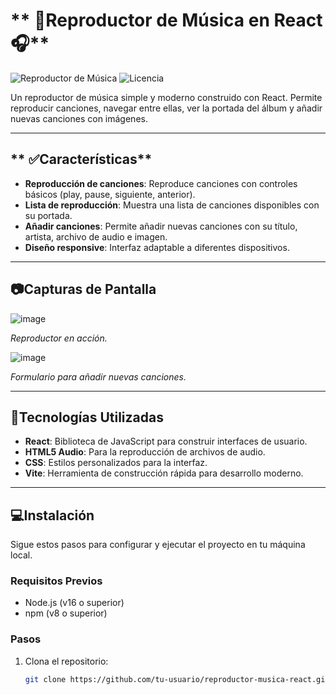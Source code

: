 # ** 🎵Reproductor de Música en React🎧**

![Reproductor de Música](https://img.shields.io/badge/React-18-blue) ![Licencia](https://img.shields.io/badge/Licencia-MIT-green)

Un reproductor de música simple y moderno construido con React. Permite reproducir canciones, navegar entre ellas, ver la portada del álbum y añadir nuevas canciones con imágenes.

---

## ** ✅Características**

- **Reproducción de canciones**: Reproduce canciones con controles básicos (play, pause, siguiente, anterior).
- **Lista de reproducción**: Muestra una lista de canciones disponibles con su portada.
- **Añadir canciones**: Permite añadir nuevas canciones con su título, artista, archivo de audio e imagen.
- **Diseño responsive**: Interfaz adaptable a diferentes dispositivos.

---

## **📷Capturas de Pantalla**

![image](https://github.com/user-attachments/assets/54b901ae-a1ba-46ed-afb8-1b9b5744b224)

*Reproductor en acción.*

![image](https://github.com/user-attachments/assets/4100e741-d81a-4154-a560-c95a36c8647b)

*Formulario para añadir nuevas canciones.*

---

## **🚀Tecnologías Utilizadas**

- **React**: Biblioteca de JavaScript para construir interfaces de usuario.
- **HTML5 Audio**: Para la reproducción de archivos de audio.
- **CSS**: Estilos personalizados para la interfaz.
- **Vite**: Herramienta de construcción rápida para desarrollo moderno.

---

## **💻Instalación**

Sigue estos pasos para configurar y ejecutar el proyecto en tu máquina local.

### **Requisitos Previos**

- Node.js (v16 o superior)
- npm (v8 o superior)

### **Pasos**

1. Clona el repositorio:

   ```bash
   git clone https://github.com/tu-usuario/reproductor-musica-react.git
